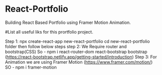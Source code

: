 # React-Portfolio
Building React Based Portfolio using Framer Motion Animation.

#List all useful liks for this prortfolio project.

Step 1: npx create-react-app new-react-portfolio
          cd new-react-portfolio folder then follow below steps
step 2: We Require router and bootstrap(CSS)
          So - npm i react-router-dom react-bootstrap bootstrap
          (https://react-bootstrap.netlify.app/getting-started/introduction)
Step 3: For Animation we are using Framer Motion (https://www.framer.com/motion/)
           SO - npm i framer-motion

